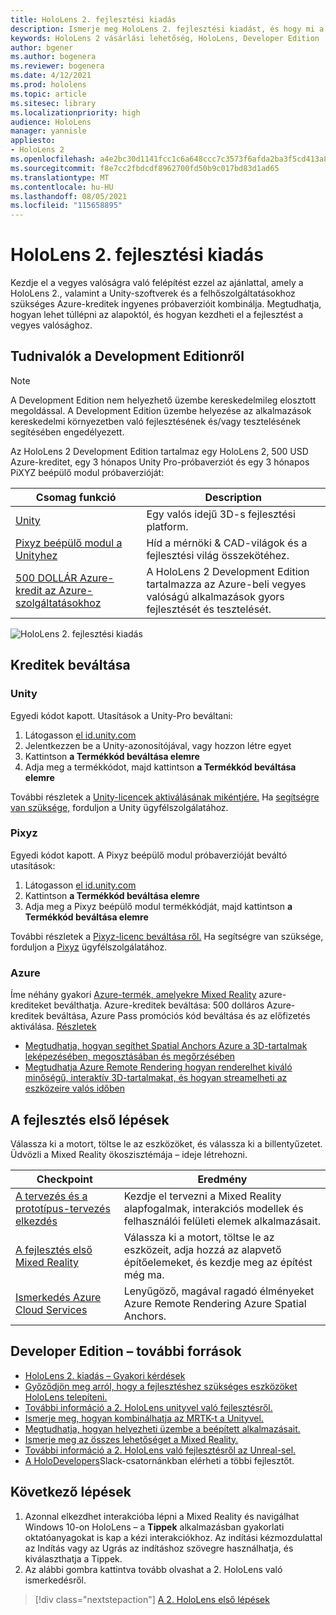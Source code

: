 ```yaml
---
title: HoloLens 2. fejlesztési kiadás
description: Ismerje meg HoloLens 2. fejlesztési kiadást, és hogy mi a helyzet a saját kiadásának lekért kiadását követően.
keywords: HoloLens 2 vásárlási lehetőség, HoloLens, Developer Edition
author: bgener
ms.author: bogenera
ms.reviewer: bogenera
ms.date: 4/12/2021
ms.prod: hololens
ms.topic: article
ms.sitesec: library
ms.localizationpriority: high
audience: HoloLens
manager: yannisle
appliesto:
- HoloLens 2
ms.openlocfilehash: a4e2bc30d1141fcc1c6a648ccc7c3573f6afda2ba3f5cd413a8e9a69203ea617
ms.sourcegitcommit: f8e7cc2fbdcdf8962700fd50b9c017bd83d1ad65
ms.translationtype: MT
ms.contentlocale: hu-HU
ms.lasthandoff: 08/05/2021
ms.locfileid: "115658895"
---
```

# <a name="hololens-2-development-edition"></a>HoloLens 2. fejlesztési kiadás

Kezdje el a vegyes valóságra való felépítést ezzel az ajánlattal, amely a HoloLens 2., valamint a Unity-szoftverek és a felhőszolgáltatásokhoz szükséges Azure-kreditek ingyenes próbaverzióit kombinálja. Megtudhatja, hogyan lehet túllépni az alapoktól, és hogyan kezdheti el a fejlesztést a vegyes valósághoz.

## <a name="learn-about-the-development-edition"></a>Tudnivalók a Development Editionről

> [!NOTE]
> A Development Edition nem helyezhető üzembe kereskedelmileg elosztott megoldással. A Development Edition üzembe helyezése az alkalmazások kereskedelmi környezetben való fejlesztésének és/vagy tesztelésének segítésében engedélyezett.  

Az HoloLens 2 Development Edition tartalmaz egy HoloLens 2, 500 USD Azure-kreditet, egy 3 hónapos Unity Pro-próbaverziót és egy 3 hónapos PiXYZ beépülő modul próbaverzióját:

| Csomag funkció | Description |
|---|---|
|  [Unity](https://unity.com/) | Egy valós idejű 3D-s fejlesztési platform.   |
|  [Pixyz beépülő modul a Unityhez](https://www.pixyz-software.com/plugin/) | Híd a mérnöki &amp; CAD-világok és a fejlesztési világ összekötéhez.   |
| [500 DOLLÁR Azure-kredit az Azure-szolgáltatásokhoz](https://azure.microsoft.com/resources/) | A HoloLens 2 Development Edition tartalmazza az Azure-beli vegyes valóságú alkalmazások gyors fejlesztését és tesztelését. |

![HoloLens 2. fejlesztési kiadás](./images/hololens-2-dev-ed.png)

## <a name="redeem-your-credits"></a>Kreditek beváltása

### <a name="unity"></a>Unity
Egyedi kódot kapott. Utasítások a Unity-Pro beváltani:
1. Látogasson [el id.unity.com](http://id.unity.com/)
1. Jelentkezzen be a Unity-azonosítójával, vagy hozzon létre egyet
1. Kattintson **a Termékkód beváltása elemre**
1. Adja meg a termékkódot, majd kattintson **a Termékkód beváltása elemre**

További részletek a [Unity-licencek aktiválásának mikéntjére.](https://support.unity3d.com/hc/articles/211438683-How-do-I-activate-my-license-) Ha [segítségre van szüksége,](https://support.unity3d.com/hc) forduljon a Unity ügyfélszolgálatához.  

### <a name="pixyz"></a>Pixyz
Egyedi kódot kapott. A Pixyz beépülő modul próbaverzióját beváltó utasítások:
1. Látogasson [el id.unity.com](http://id.unity.com/)
1. Kattintson **a Termékkód beváltása elemre**
1. Adja meg a Pixyz beépülő modul termékkódját, majd kattintson **a Termékkód beváltása elemre**

További részletek a [Pixyz-licenc beváltása ről.](https://www.pixyz-software.com/documentations/html/2020.1/review/TrialLicense.html) Ha segítségre van szüksége, forduljon a [Pixyz](https://www.pixyz-software.com/support/) ügyfélszolgálatához.

### <a name="azure"></a>Azure
Íme néhány gyakori [Azure-termék, amelyekre Mixed Reality](https://azure.microsoft.com/topic/mixed-reality/) azure-krediteket beválthatja.
Azure-kreditek beváltása: 500 dolláros Azure-kreditek beváltása, Azure Pass promóciós kód beváltása és az előfizetés aktiválása. [Részletek](hololens2-development-edition-faq.yml#how-can-i-redeem-my--500-azure-credit-)

- [Megtudhatja, hogyan segíthet Spatial Anchors Azure a 3D-tartalmak leképezésében, megosztásában és megőrzésében](https://azure.microsoft.com/services/spatial-anchors/)
- [Megtudhatja Azure Remote Rendering hogyan renderelhet kiváló minőségű, interaktív 3D-tartalmakat, és hogyan streamelheti az eszközeire valós időben](https://azure.microsoft.com/services/remote-rendering/)

## <a name="get-started-developing"></a>A fejlesztés első lépések

Válassza ki a motort, töltse le az eszközöket, és válassza ki a billentyűzetet. Üdvözli a Mixed Reality ökoszisztémája – ideje létrehozni.

|     Checkpoint                              |     Eredmény                                                                                                                    |
|---------------------------------------------|---------------------------------------------------------------------------------------------------------------------------------|
|     [A tervezés és a prototípus-tervezés elkezdés](/windows/mixed-reality/design/design)         |     Kezdje el tervezni a Mixed Reality alapfogalmak, interakciós modellek és felhasználói felületi elemek alkalmazásait.     |
|     [A fejlesztés első Mixed Reality](/windows/mixed-reality/develop/development?tabs=unity)    |     Válassza ki a motort, töltse le az eszközeit, adja hozzá az alapvető építőelemeket, és kezdje meg az építést még ma.                                  |
|     [Ismerkedés Azure Cloud Services](/windows/mixed-reality/develop/mixed-reality-cloud-services)            |     Lenyűgöző, magával ragadó élményeket Azure Remote Rendering Azure Spatial Anchors.                                 |

## <a name="developer-edition-additional-resources"></a>Developer Edition – további források

- [HoloLens 2. kiadás – Gyakori kérdések](hololens2-development-edition-faq.yml)
- [Győződjön meg arról, hogy a fejlesztéshez szükséges eszközöket HoloLens telepíteni.](/windows/mixed-reality/develop/install-the-tools?tabs=unity)
- [További információ a 2. HoloLens unityvel való fejlesztésről.](/windows/mixed-reality/develop/unity/unity-development-overview?tabs=mrtk%2Carr%2Chl2)
- [Ismerje meg, hogyan kombinálhatja az MRTK-t a Unityvel.](/windows/mixed-reality/develop/unity/mrtk-getting-started)
- [Megtudhatja, hogyan helyezheti üzembe a beépített alkalmazásait.](app-deploy-overview.md)
- [Ismerje meg az összes lehetőséget a Mixed Reality.](/windows/mixed-reality/)
- [További információ a 2. HoloLens való fejlesztésről az Unreal-sel.](/windows/mixed-reality/develop/unreal/unreal-development-overview?tabs=mrtk%2Casa)
- [A HoloDevelopers](https://holodevelopersslack.azurewebsites.net/)Slack-csatornánkban elérheti a többi fejlesztőt.

## <a name="next-steps"></a>Következő lépések

1. Azonnal elkezdhet interakcióba lépni a Mixed Reality és navigálhat Windows 10-on HoloLens – a **Tippek** alkalmazásban gyakorlati oktatóanyagokat is kap a kézi interakciókhoz. Az indítási kézmozdulattal az Indítás vagy az Ugrás az indításhoz szövegre használhatja, és kiválaszthatja a Tippek.
1. Az alábbi gombra kattintva tovább olvashat a 2. HoloLens való ismerkedésről.

> [!div class="nextstepaction"]
> [A 2. HoloLens első lépések](hololens2-basic-usage.md)

